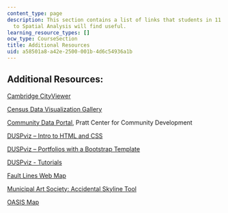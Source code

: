 ```yaml
---
content_type: page
description: This section contains a list of links that students in 11.205 Introduction
  to Spatial Analysis will find useful.
learning_resource_types: []
ocw_type: CourseSection
title: Additional Resources
uid: a58501a8-a42e-2500-001b-4d6c54936a1b
---
```


Additional Resources:
---------------------

[Cambridge CityViewer](https://www.cambridgema.gov/GIS/interactivemaps/Cambridgecityviewer.aspx)

[Census Data Visualization Gallery](https://www.census.gov/dataviz/)

[Community Data Portal](http://prattcenter.net/neighborhood-data-portal-0), Pratt Center for Community Development

[DUSPviz – Intro to HTML and CSS](http://duspviz.mit.edu/web-map-workshop/code-your-first-website/)

[DUSPviz – Portfolios with a Bootstrap Template](http://duspviz.mit.edu/web-map-workshop/bootstrap-templates/)

[DUSPviz - Tutorials](http://duspviz.mit.edu/tutorials/)

[Fault Lines Web Map](http://viz.edbuild.org/maps/2016/fault-lines/)

[Municipal Art Society: Accidental Skyline Tool](http://www.mas.org/urbanplanning/accidental-skyline/)

[OASIS Map](http://www.oasisnyc.net/map.aspx)